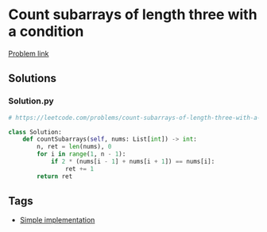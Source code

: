 # Count subarrays of length three with a condition

[Problem link](https://leetcode.com/problems/count-subarrays-of-length-three-with-a-condition)

## Solutions


### Solution.py
```py
# https://leetcode.com/problems/count-subarrays-of-length-three-with-a-condition

class Solution:
    def countSubarrays(self, nums: List[int]) -> int:
        n, ret = len(nums), 0
        for i in range(1, n - 1):
            if 2 * (nums[i - 1] + nums[i + 1]) == nums[i]:
                ret += 1
        return ret
```
## Tags

* [Simple implementation](/Collections/simple-implementation.md#simple-implementation)
